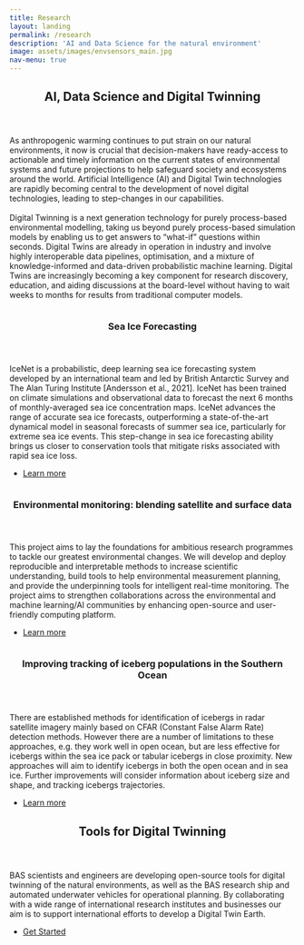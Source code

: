 ```yaml
---
title: Research
layout: landing
permalink: /research
description: 'AI and Data Science for the natural environment'
image: assets/images/envsensors_main.jpg
nav-menu: true
---
```


<!-- Main -->
<div id="main">

<!-- One -->
<section id="one">
	<div class="inner">
		<header class="major">
			<h2>AI, Data Science and Digital Twinning</h2>
		</header>
		<p>As anthropogenic warming continues to put strain on our natural environments, it now is crucial that decision-makers have ready-access to actionable and timely information on the current states of environmental systems and future projections to help safeguard society and ecosystems around the world. Artificial Intelligence (AI) and Digital Twin technologies are rapidly becoming central to the development of novel digital technologies, leading to step-changes in our capabilities. 
		<br><br>
		Digital Twinning is a next generation technology for purely process-based environmental modelling, taking us beyond purely process-based simulation models by enabling us to get answers to “what-if” questions within seconds. Digital Twins are already in operation in industry and involve highly interoperable data pipelines, optimisation, and a mixture of knowledge-informed and data-driven probabilistic machine learning. Digital Twins are increasingly becoming a key component for research discovery, education, and aiding discussions at the board-level without having to wait weeks to months for results from traditional computer models.</p>
	</div>
</section>

<!-- Two -->
<section id="two" class="spotlights">
	<section>
		<a href="https://icenet.ai" class="image">
			<img src="{% link assets/images/arctic_ice_loss.jpg %}" alt="" data-position="center center" />
		</a>
		<div class="content">
			<div class="inner">
				<header class="major">
					<h3>Sea Ice Forecasting</h3>
				</header>
				<p>IceNet is a probabilistic, deep learning sea ice forecasting system developed by an international team and led by British Antarctic Survey and The Alan Turing Institute [Andersson et al., 2021]. IceNet has been trained on climate simulations and observational data to forecast the next 6 months of monthly-averaged sea ice concentration maps. IceNet advances the range of accurate sea ice forecasts, outperforming a state-of-the-art dynamical model in seasonal forecasts of summer sea ice, particularly for extreme sea ice events. This step-change in sea ice forecasting ability brings us closer to conservation tools that mitigate risks associated with rapid sea ice loss.</p>
				<ul class="actions">
					<li><a href="https://icenet.ai" class="button">Learn more</a></li>
				</ul>
			</div>
		</div>
	</section>
	<section>
		<a href="generic.html" class="image">
			<img src="{% link assets/images/envsensors_main.jpg %}" alt="" data-position="top center" />
		</a>
		<div class="content">
			<div class="inner">
				<header class="major">
					<h3>Environmental monitoring: blending satellite and surface data</h3>
				</header>
				<p>This project aims to lay the foundations for ambitious research programmes to tackle our greatest environmental changes. We will develop and deploy reproducible and interpretable methods to increase scientific understanding, build tools to help environmental measurement planning, and provide the underpinning tools for intelligent real-time monitoring. The project aims to strengthen collaborations across the environmental and machine learning/AI communities by enhancing open-source and user-friendly computing platform.</p>
				<ul class="actions">
					<li><a href="generic.html" class="button">Learn more</a></li>
				</ul>
			</div>
		</div>
	</section>
	<section>
		<a href="https://www.turing.ac.uk/research/research-projects/improving-tracking-iceberg-populations-southern-ocean" class="image">
			<img src="{% link assets/images/iceberg_tracking.jpg %}" alt="" data-position="25% 25%" />
		</a>
		<div class="content">
			<div class="inner">
				<header class="major">
					<h3>Improving tracking of iceberg populations in the Southern Ocean</h3>
				</header>
				<p>There are established methods for identification of icebergs in radar satellite imagery mainly based on CFAR (Constant False Alarm Rate) detection methods. However there are a number of limitations to these approaches, e.g. they work well in open ocean, but are less effective for icebergs within the sea ice pack or tabular icebergs in close proximity. New approaches will aim to identify icebergs in both the open ocean and in sea ice. Further improvements will consider information about iceberg size and shape, and tracking icebergs trajectories.</p>
				<ul class="actions">
					<li><a href="https://www.turing.ac.uk/research/research-projects/improving-tracking-iceberg-populations-southern-ocean" class="button">Learn more</a></li>
				</ul>
			</div>
		</div>
	</section>
</section>

<!-- Three -->
<section id="three">
	<div class="inner">
		<header class="major">
			<h2>Tools for Digital Twinning</h2>
		</header>
		<p>BAS scientists and engineers are developing open-source tools for digital twinning of the natural environments, as well as the BAS research ship and automated underwater vehicles for operational planning. By collaborating with a wide range of international research institutes and businesses our aim is to support international efforts to develop a Digital Twin Earth.</p>
		<ul class="actions">
			<li><a href="data-toolkits-notebooks" class="button next">Get Started</a></li>
		</ul>
	</div>
</section>

</div>
